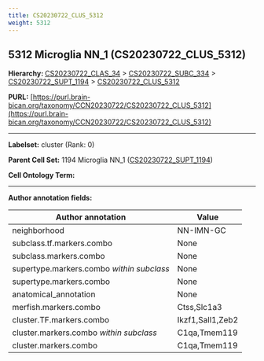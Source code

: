 ```yaml
---
title: CS20230722_CLUS_5312
weight: 5312
---
```

## 5312 Microglia NN_1 (CS20230722_CLUS_5312)
<b>Hierarchy: </b>
[CS20230722_CLAS_34](../CS20230722_CLAS_34) >
[CS20230722_SUBC_334](../CS20230722_SUBC_334) >
[CS20230722_SUPT_1194](../CS20230722_SUPT_1194) >
[CS20230722_CLUS_5312](../CS20230722_CLUS_5312)

**PURL:** [https://purl.brain-bican.org/taxonomy/CCN20230722/CS20230722_CLUS_5312](https://purl.brain-bican.org/taxonomy/CCN20230722/CS20230722_CLUS_5312)

---


**Labelset:** cluster (Rank: 0)

**Parent Cell Set:** 1194 Microglia NN_1 ([CS20230722_SUPT_1194](../CS20230722_SUPT_1194))



**Cell Ontology Term:** 

[MARKER GENES.]: #


---

[TRANSFERRED ANNOTATIONS.]: #


[AUTHOR ANNOTATION FIELDS.]: #


**Author annotation fields:**

| Author annotation | Value |
|-------------------|-------|
|neighborhood|NN-IMN-GC|
|subclass.tf.markers.combo|None|
|subclass.markers.combo|None|
|supertype.markers.combo _within subclass_|None|
|supertype.markers.combo|None|
|anatomical_annotation|None|
|merfish.markers.combo|Ctss,Slc1a3|
|cluster.TF.markers.combo|Ikzf1,Sall1,Zeb2|
|cluster.markers.combo _within subclass_|C1qa,Tmem119|
|cluster.markers.combo|C1qa,Tmem119|
